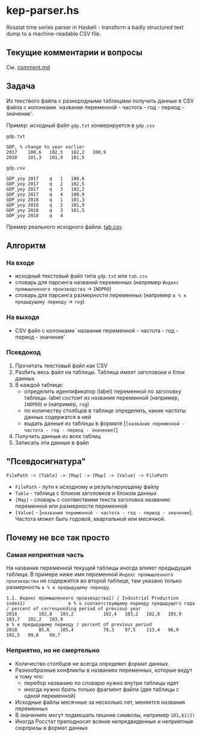 # kep-parser.hs

Rosstat time series parser in Haskell - transform a badly structured text dump to a machine-readable CSV file.

## Текущие комментарии и вопросы

См. [comment.md](comment.md)


## Задача

Из текствого файла с разнородными таблицами
получить данные в CSV файла с колонками `название переменной - 
частота - год - период - значение'. 

Пример: исходный файл `gdp.txt` конверируется в `gdp.csv`

`gdp.txt`

```
GDP, % change to year earlier
2017	100,6	102,5	102,2	100,9
2018	101,3	101,9	101,5	
```

`gdp.csv`

```
GDP_yoy	2017	q	1	100,6
GDP_yoy	2017	q	2	102,5
GDP_yoy	2017	q	3	102,2
GDP_yoy	2017	q	4	100,9
GDP_yoy	2018	q	1	101,3
GDP_yoy	2018	q	2	101,9
GDP_yoy	2018	q	3	101,5
GDP_yoy	2018	q	4	
```

Пример реального исходного файла: [tab.csv](https://raw.githubusercontent.com/mini-kep/parser-rosstat-kep/dev/data/interim/2018/07/tab.csv)

## Алгоритм

### На входе

- исходный текстовый файл типа `gdp.txt` или `tab.csv`
- словарь для парсинга названий переменных (например `Индекс промышленного производства` -> `INDPRO`)
- словарь для парсинга размерности переменных (например
  `в % к предыдущему периоду` -> `rog`)

### На выходе

- CSV файл с колонками `название переменной - частота - год - период - значение'

### Псевдокод

1. Прочитать текстовый файл как CSV
2. Разбить весь файл на таблицы. Таблица имеет заголовоки и блок данных
3. В каждой таблице:
   - определить идентификатор (label) переменной по заголовку таблицы. label состоит 
     из названия переменной (например, `INDPRO`) и (например, `rog`)  
   - по количеству столбцов в таблице определить, какие частоты данных содержатся в ней
   - выдать данные из таблицы в формате [`[название переменной - частота - год - период - значение]`]
4. Получить данные из всех таблиц
5. Записать эти данные в файл

## "Псевдосигнатура"

`FilePath -> [Table] -> [Map] -> [Map] -> [Value] -> FilePath`

- `FilePath` - пути к исходному и результирующему файлу
- `Table` - таблица с блоком заголовков и блоком данных
- `[Мap]` - словарь с соотвествием текста заголовка названию переменной или размерности переменной
- `[Value]` - [`название переменной - частота - год - период - значение`]. Частота может быть годовой, квартальной или месячной. 


## Почему не все так просто

### Самая неприятная часть

На название переменной текущей таблицы иногда влияет предыдущая таблица. В примере 
ниже имя переменной `Индекс промышленного производства` не содержится во второй таблице,
там указано только размерность `в % к предыдущему периоду`.

```
1.2. Индекс промышленного производства1) / Industrial Production index1)				в % к соответствующему периоду предыдущего года / percent of corresponding period of previous year																	
2018		102,8	103,2			102,4	103,2	102,8	103,9	103,7	102,2	103,9					
в % к предыдущему периоду / percent of previous period								
2018		85,6	105,4			79,3	97,5	113,4	96,9	101,5	99,8	99,7					
```

### Неприятно, но не смертельно

- Количество столбцов не всегда опредеяет формат данных.
- Разнообразные конфликты в названиях переменных, которые ведут к тому что:
  - перебор названию по словарю нужно внутри таблицы идет
  - иногда нужно брать только фрагмент файла (две таблицы с одной переменной)
- Исходные файлы месячные за несколько лет, меняется названия переменных
- В значениях могут подмешать лишние символы, например `101,61)2)`
- Иногда Росстат преподносит всякие непредвиденные и неприятные сюрпризы в 
  формат данных